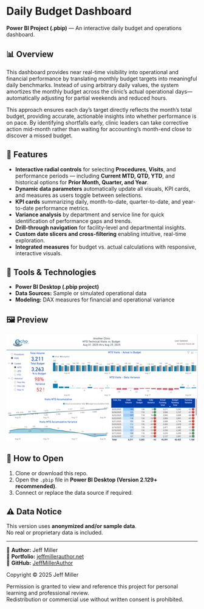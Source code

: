 # Daily Budget Dashboard

**Power BI Project (.pbip)** — An interactive daily budget and operations dashboard.

## 📊 Overview
This dashboard provides near real-time visibility into operational and financial performance by translating monthly budget targets into meaningful daily benchmarks. Instead of using arbitrary daily values, the system amortizes the monthly budget across the clinic’s actual operational days—automatically adjusting for partial weekends and reduced hours.

This approach ensures each day’s target directly reflects the month’s total budget, providing accurate, actionable insights into whether performance is on pace. By identifying shortfalls early, clinic leaders can take corrective action mid-month rather than waiting for accounting’s month-end close to discover a missed budget.


## 🚀 Features
- **Interactive radial controls** for selecting **Procedures**, **Visits**, and performance periods — including **Current MTD, QTD, YTD**, and historical options for **Prior Month, Quarter, and Year**.  
- **Dynamic data parameters** automatically update all visuals, KPI cards, and measures as users toggle between selections.  
- **KPI cards** summarizing daily, month-to-date, quarter-to-date, and year-to-date performance metrics.  
- **Variance analysis** by department and service line for quick identification of performance gaps and trends.  
- **Drill-through navigation** for facility-level and departmental insights.  
- **Custom date slicers and cross-filtering** enabling intuitive, real-time exploration.  
- **Integrated measures** for budget vs. actual calculations with responsive, interactive visuals.


## 🧰 Tools & Technologies
- **Power BI Desktop (.pbip project)**  
- **Data Sources:** Sample or simulated operational data  
- **Modeling:** DAX measures for financial and operational variance  

## 🖼️ Preview
![Dashboard Preview](images/Daily%20Budget%20Current%20MTD%20Screenshot.png)


## 🧩 How to Open
1. Clone or download this repo.  
2. Open the `.pbip` file in **Power BI Desktop (Version 2.129+ recommended)**.  
3. Connect or replace the data source if required.  

## ⚠️ Data Notice
This version uses **anonymized and/or sample data**.  
No real or proprietary data is included.

---

📘 **Author:** Jeff Miller  
🔗 **Portfolio:** [jeffmillerauthor.net](https://jeffmillerauthor.net)  
🐙 **GitHub:** [JeffMillerAuthor](https://github.com/JeffMillerAuthor)

Copyright © 2025 Jeff Miller

Permission is granted to view and reference this project for personal learning and professional review.  
Redistribution or commercial use without written consent is prohibited.







